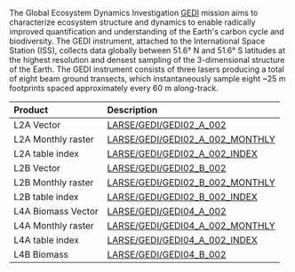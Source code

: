 
The Global Ecosystem Dynamics Investigation [GEDI](https://gedi.umd.edu/)
mission aims to characterize ecosystem structure and dynamics to enable
radically improved quantification and understanding of the Earth's carbon cycle
and biodiversity. The GEDI instrument, attached to the International Space
Station (ISS), collects data globally between 51.6&deg; N and 51.6&deg; S
latitudes at the highest resolution and densest sampling of the
3-dimensional structure of the Earth. The GEDI instrument consists of three
lasers producing a total of eight beam ground transects, which instantaneously
sample eight ~25 m footprints spaced approximately every 60 m along-track.

Product                 | Description
:---------------------  | :----------------------------------------------
L2A Vector         | [LARSE/GEDI/GEDI02_A_002](LARSE_GEDI_GEDI02_A_002)
L2A Monthly raster | [LARSE/GEDI/GEDI02_A_002_MONTHLY](LARSE_GEDI_GEDI02_A_002_MONTHLY)
L2A table index    | [LARSE/GEDI/GEDI02_A_002_INDEX](LARSE_GEDI_GEDI02_A_002_INDEX)
L2B Vector         | [LARSE/GEDI/GEDI02_B_002](LARSE_GEDI_GEDI02_B_002)
L2B Monthly raster | [LARSE/GEDI/GEDI02_B_002_MONTHLY](LARSE_GEDI_GEDI02_B_002_MONTHLY)
L2B table index    | [LARSE/GEDI/GEDI02_B_002_INDEX](LARSE_GEDI_GEDI02_B_002_INDEX)
L4A Biomass Vector | [LARSE/GEDI/GEDI04_A_002](LARSE_GEDI_GEDI04_A_002)
L4A Monthly raster | [LARSE/GEDI/GEDI04_A_002_MONTHLY](LARSE_GEDI_GEDI04_A_002_MONTHLY)
L4A table index    | [LARSE/GEDI/GEDI04_A_002_INDEX](LARSE_GEDI_GEDI04_A_002_INDEX)
L4B Biomass        | [LARSE/GEDI/GEDI04_B_002](LARSE_GEDI_GEDI04_B_002)